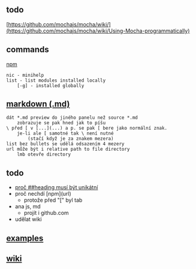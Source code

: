 ## todo

[https://github.com/mochajs/mocha/wiki/](https://github.com/mochajs/mocha/wiki/Using-Mocha-programmatically)

## commands

[npm](https://nodejs.dev/learn/uninstalling-npm-packages)

    nic - minihelp
    list - list modules installed locally
        [-g] - installed globally

## [markdown (.md)](https://guides.github.com/features/mastering-markdown/)
    dát *.md preview do jiného panelu než source *.md
        zobrazuje se pak hned jak to píšu
    \ před [ v [...](...) a p. se pak [ bere jako normální znak.
        je-li ale [ samotné tak \ není nutné
            (stačí když je za znakem mezera)
    list bez bullets se udělá odsazením 4 mezery
    url může být i relative path to file directory
        lmb otevře directory

## todo

* [proč ##heading musí být unikátní](https://github.com/DavidAnson/markdownlint/blob/v0.23.1/doc/Rules.md#md024---multiple-headings-with-the-same-content)
* proč nechdí \[npm](url)
    * protože před "[" byl tab
* ana js, md
    * projít i github.com
* udělat wiki

## [examples](https://honza1a.github.io/examples/examples.md)

## [wiki](https://github.com/honza1a/jt-test-fs/wiki)